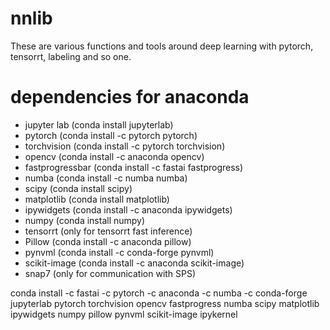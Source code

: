 # nnlib
These are various functions and tools around deep learning with pytorch, tensorrt, labeling and so one.

# dependencies for anaconda

- jupyter lab (conda install jupyterlab)
- pytorch (conda install -c pytorch pytorch)
- torchvision (conda install -c pytorch torchvision)
- opencv (conda install -c anaconda opencv)
- fastprogressbar (conda install -c fastai fastprogress)
- numba (conda install -c numba numba)
- scipy (conda install scipy)
- matplotlib (conda install matplotlib)
- ipywidgets (conda install -c anaconda ipywidgets)
- numpy (conda install numpy)
- tensorrt (only for tensorrt fast inference)
- Pillow (conda install -c anaconda pillow)
- pynvml (conda install -c conda-forge pynvml)
- scikit-image (conda install -c anaconda scikit-image)
- snap7 (only for communication with SPS)
 
 conda install -c fastai -c pytorch -c anaconda -c numba -c conda-forge jupyterlab pytorch torchvision opencv fastprogress numba scipy matplotlib ipywidgets numpy pillow pynvml scikit-image ipykernel
